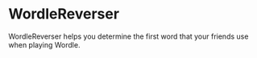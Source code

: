 # WordleReverser
WordleReverser helps you determine the first word that your friends use when playing Wordle.
